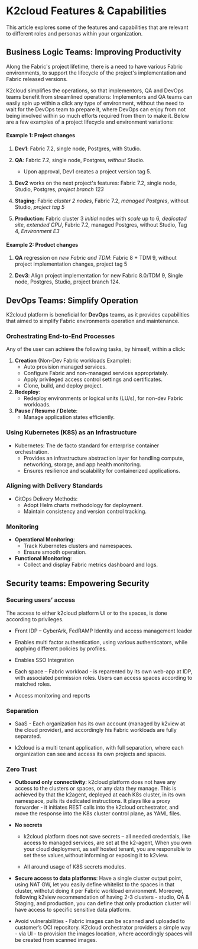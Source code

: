 # K2cloud Features & Capabilities

This article explores some of the features and capabilities that are relevant to different roles and personas within your organization.

## Business Logic Teams: Improving Productivity

Along the Fabric's project lifetime, there is a need to have various Fabric environments, to support the lifecycle of the project's implementation and Fabric released versions. 

K2cloud simplifies the operations, so that implementors, QA and DevOps teams benefit from streamlined operations: Implementors and QA teams can easily spin up within a click any type of environment, without the need to wait for the DevOps team to prepare it, where DevOps can enjoy from not being involved within so much efforts required from them to make it. Below are a few examples of a project lifecycle and environment variations:

#### Example 1: Project changes

1. **Dev1**: Fabric 7.2, single node, Postgres, with Studio. 

1. **QA**: Fabric 7.2, single node, Postgres, *without* Studio. 
   - Upon approval, Dev1 creates a project version tag 5.
2. **Dev2** works on the next project's features: Fabric 7.2, single node, Studio, Postgres, *project branch 123*
3. **Staging**: Fabric *cluster 2 nodes*, Fabric 7.2, *managed Postgres*, without Studio, *project tag 5*
4. **Production**: Fabric cluster 3 *initial* nodes with *scale* up to 6, *dedicated site*, *extended CPU*, Fabric 7.2, managed Postgres, without Studio, Tag 4, *Environment E3*

#### Example 2: Product changes

1. **QA** regression on *new Fabric* *and TDM*: Fabric 8 + TDM 9, without project implementation changes, project tag 5

2. **Dev3**: Align project implementation for new Fabric 8.0/TDM 9, Single node, Postgres, Studio, project branch 124.

   

## DevOps Teams: Simplify Operation

K2cloud platform is beneficial for **DevOps** teams, as it provides capabilities that aimed to simplify Fabric environments operation and maintenance. 

### Orchestrating End-to-End Processes

Any of the user can achieve the following tasks, by himself, within a click:

1. **Creation** (Non-Dev Fabric workloads Example):
   - Auto provision managed services.
   - Configure Fabric and non-managed services appropriately.
   - Apply privileged access control settings and certificates.
   - Clone, build, and deploy project.
2. **Redeploy**:
   - Redeploy environments or logical units (LU/s), for non-dev Fabric workloads.
3. **Pause / Resume / Delete**:
   - Manage application states efficiently.

### Using Kubernetes (K8S) as an Infrastructure

- Kubernetes: The de facto standard for enterprise container orchestration.
  - Provides an infrastructure abstraction layer for handling compute, networking, storage, and app health monitoring.
  - Ensures resilience and scalability for containerized applications.

### Aligning with Delivery Standards

- GitOps Delivery Methods:
  - Adopt Helm charts methodology for deployment.
  - Maintain consistency and version control tracking.

### Monitoring

- **Operational Monitoring**:
  - Track Kubernetes clusters and namespaces.
  - Ensure smooth operation.
- **Functional Monitoring**:
  - Collect and display Fabric metrics dashboard and logs.



## Security teams: Empowering Security

### Securing users’ access

The access to either k2cloud platform UI or to the spaces, is done according to privileges.

* Front IDP – CyberArk, FedRAMP Identity and access management leader

* Enables multi factor authentication, using various authenticators, while applying different policies by profiles. 

* Enables SSO Integration

* Each space – Fabric workload - is reparented by its own web-app at IDP, with associated permission roles. Users can access spaces according to matched roles.

* Access monitoring and reports

### Separation

* SaaS - Each organization has its own account (managed by k2view at the cloud provider), and accordingly his Fabric workloads are fully separated.

* k2cloud is a multi tenant application, with full separation, where each organization can see and access its own projects and spaces.

### Zero Trust

* **Outbound only connectivity**: k2cloud platform does not have any access to the clusters or spaces, or any data they manage. This is achieved by that the k2agent, deployed at each K8s cluster, in its own namespace, pulls its dedicated instructions. It plays like a proxy forwarder - it initiates REST calls into the k2cloud orchestrator, and move the response into the K8s cluster control plane, as YAML files.

* **No secrets**

  * k2cloud platform does not save secrets – all needed credentials, like access to managed services, are set at the k2-agent, When you own your cloud deployment, as self hosted tenant, you are responsible to set these values,without informing or exposing it to k2view.

  * All around usage of K8S secrets modules.

* **Secure access to data platforms**: Have a single cluster output point, using NAT GW, let you easily define whitelist to the spaces in that cluster, withotut doing it per Fabric workload environment. Moreover, following k2view recommendation of having 2-3 clusters - studio, QA & Staging, and production, you can define that only production cluster will have access to specific sensitive data platform.

* Avoid vulnerabilities - Fabric images can be scanned and uploaded to customer’s OCI repository. K2cloud orchestrator providers a simple way - via UI - to provision the images location, where accordingly spaces will be created from scanned images.







​              
